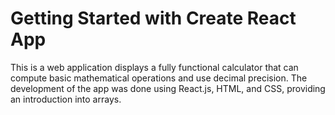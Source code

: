 # Getting Started with Create React App

This is a web application displays a fully functional calculator that can compute basic mathematical operations and use decimal precision.
The development of the app was done using React.js, HTML, and CSS, providing an introduction into arrays. 
